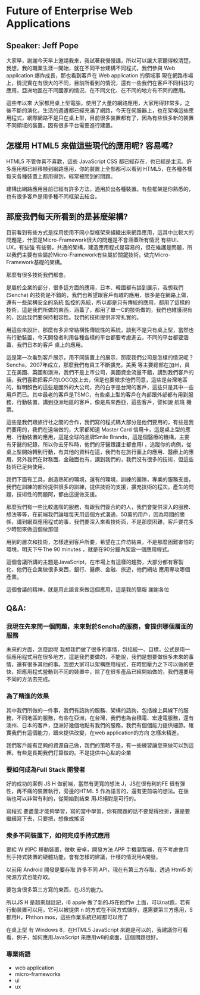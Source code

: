 
# Future of Enterprise Web Applications
## Speaker: Jeff Pope

大家早，謝謝今天早上邀請我來，我試著我慢慢講，所以可以讓大家聽得較清楚，我想，我的職業生涯一開始，就在不同平台建構不同程式，我們參與 Web application 爆炸成長，那也看到客戶在 Web application 的領域事
現在網路市場上，情況實在有很大的不同，目前所看到的情況，還有一些我們在客戶不同科技的應用，亞洲地區在不同國家的情況、在不同文化、在不同的地方有不同的應用。

這些年以來 大家都用桌上型電腦，使用了大量的網路應用，大家用得非常多，之後不斷的演化，生活的週遭都已經充滿了網路，今天在伺服器上，也在架構這些應用程式，網際網路不是只在桌上型，目前很多裝置都有了，因為有些很多新的裝置 不同領域的裝置，因有很多平台需要進行建置。

## 怎樣用 HTML5 來做這些現代的應用呢? 容易嗎?

HTML5 不管你喜不喜歡，這些 JavaScript CSS 都已經存在，也已經是主流。許多應用都已經移植到網路應用，你的裝置上全部都可以看到 HTML5，在各種各樣每天各種裝置上都用得到，經常被問到的問題。

建構出網路應用目前已經有許多方法，適用於出各種裝置。有些框架是你熟悉的，也有很多客戶是用多種不同框架去結合。


## 那麼我們每天所看到的是甚麼架構?

目前看到有些方式是採用使用不同小型框架來組織出來網路應用，這其中比較大的問題是，什麼是Micro-Framework很大的問題是不會涵蓋所有情況
有些UI、UX，有些強 有些弱，共通的架構，建造應用程式是容易的，但在維護是問題，所以我們主要有些屬於Micro-Framework有些屬於關鍵技術，做完Micro-Framework基礎的架構。

那麼有很多技術我們都會。

是屬於企業的部分，很多這方面的應用，日本、韓國都有談到展示，我想我們 (Sencha) 的技術是不錯的，我們也希望跟客戶有趣的應用，很多是在網路上做，還有一些架構安全的系統 監控的系統，所以都是只有傳統的應用，都用了這樣的技術，這是我們所做的東西，涵蓋了，都用了單一C的技術做的，我們也維護現有的，因此我們要保持相容性。我們的技術提供非常扎實的。

用這些來設計，那麼有多非常結構性傳統性的系統，談到不是只有桌上型，當然也有行動裝置，今天開發者利用各種各樣的平台都要考慮進去，不同的平台都要涵蓋，我們日本的客戶 桌上的應用。

這是第一次看到客戶展示，用不同裝置上的展示，那麼我們公司是怎樣的情況呢？
Sencha，2007年成立，那麼我們有員工不斷擴充，美英 等主要總部在加州，員工在美國、英國和澳洲，我們不是上市公司，美國資金流量不錯，講到我們客戶的話，我們喜歡把客戶的LOGO放上去，但是也要徵求他們同意，這些是台灣地區的，鮮明顏色的這些是國外的大公司，亮的白字是台灣的客戶，這些只是其中一些用戶而已。其中最老的客戶是TSMC，有些桌上型的客戶在內部跟外部都有用到服務，行動裝置，講到亞洲地區的客戶，像是馬來西亞，這些客戶，譬如說 航班 機票。

這些是我們跟旅行社之間的合作，我們寫的程式碼大部分是他們要用的，有些是我們要用的，我們在遠端做的，大家都知道 Master Card 信用卡，這是桌上型的應用、行動裝置的應用，這是全球的品牌Smile Brands，這是個醫療的機構，主要有牙醫的紀錄，所以你去牙科時，他們的牙醫跟護士都會用I ，追蹤你的病例，從桌上型開始轉到行動，有其他的資料在這，我們有在旅行面上的應用、醫療上的應用，另外我們在財務面、金融面也有，講到我們的，我們沒有很多的技術，但這些技術已足夠使用。

我們下面有工具，創造熟知的環境，還有的環境，訓練的團隊，專業的服務支援，我們在訓練的部份提供很多的訓練，提供技術的支援，擴充技術的程次，產生的問題，技術性的問題阿，都由這邊做支援。

那麼我們有一些比較進階的服務，有跟我們簽合約的人，我們會提供深入的服務、想法等等，在前端我們論壇每天用這個方式溝通，50萬的用戶，因為時間的關係，講到網頁應用程式的事，我們要深入來看技術面，不是那麼困難，客戶要花多少時間來做這個做那個

用到的層次和技術，怎樣達到客戶所要，希望在工作坊結束，不是那麼困難害怕的環境，明天下午The 90 minutes ，就是在90分鐘內架設一個應用程式。

這個會議所講的主題是JavaScript，在市場上有這樣的趨勢，大部分都有客製化，他們在企業做很多東西，銀行、醫療、金融、旅遊，他們網站 應用專攻哪個產業。

這個會議的精神，就是用此語言來做這個應用，這是我的簡報 謝謝各位

## Q&A:

### 我現在先來問一個問題，未來對於Sencha的服務，會提供哪個層面的服務

未來的方面，怎麼說呢 我想我們做了很多的事情，包括統一、目標，公式是用一個應用程式用在很多地方，這是我們要做的，不能說，我們是想要做很多未來的事情，還有很多其他的事。我想大家可以架構應用程式，在時間壓力之下可以做的更快，把應用程式營動到不同的裝置中，除了在很多產品已經開始做的，我們還要用不同的方法去完成。

### 為了精進的效果

其中我們所做的一件事，我們有諮詢的服務、架構的諮詢，包括線上與線下的服務，不同地區的服務，有些在亞洲，在台灣，我們也為台積電、宏達電服務，還有澳州、日本的客戶，亞洲好幾個地點有我們的服務，我們有個個能力提供細節。確實我們有這個能力，跟來提供改變，在web application的方向 怎樣來精進。

我們客戶能有足夠的資源自己做，我們的策略不是，有一些練習讓您來做可以到這裡。有些是長期我們打算做的。不是提供中心點的企業

### 要如何成為Full Stack 開發者

好的成功的案例 JS H 做前端，當然有更寬的想法 J，JS在很有利的FE 很有彈性，再不痛的裝置執行，旁邊的HTML 5 作為語言的，還有更前端的想法。在後端也可以非常有利的，從開始到結束 用JS絕對是可行的。

寫程式 要盡量才能夠學習，寫的當中學習，你有問題的話不要覺得挫折，還是要繼續寫下去，只要把，想像成搖滾

### 衆多不同裝置下，如何完成手持式應用

要給 W 的PC 移動裝置，微軟 安卓，開發方法 APP 手機瀏覽器，在不考慮會用到手持式裝置的硬體功能，會有怎樣的建議，什樣的情況用A開發。

以前用 Android 開發是要存取 許多不同 API，現在有第三方存取，透過 Html5 的開源方式也能存取。

要包含很多第三方寫的東西，在JS的能力。

所以JS H 是越來越註記，i6 apple 做了新的JS在他們w 上面，可以nat跑，若有行動裝置可以用，它可以被提供 n 的方式在不同方式儲存，還需要第三方應用，S 都用H，Phthon mos，這些作業系統已經都可以用了

在桌上型 有 Windows 8，在HTML5 JavaScript 來跑是可以的，我建議你可看看，例子，如何應用JavaScript 來應用w8的桌面，這個問題很好。


### 專業術語

 * web application
 * micro-frameworks
 * ui
 * ux
